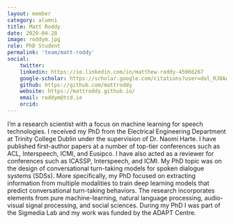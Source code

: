 ```yaml
---
layout: member
category: alumni
title: Matt Roddy
date: 2020-04-28
image: roddym.jpg
role: PhD Student
permalink: 'team/matt-roddy'
social:
    twitter:
    linkedin: https://ie.linkedin.com/in/matthew-roddy-45966267
    google-scholar: https://scholar.google.com/citations?user=dol_RJ8AAAAJ&hl=en
    github: https://github.com/mattroddy
    website: https://mattroddy.github.io/
    email: roddym@tcd.ie
    orcid:
---
```

I’m a research scientist with a focus on machine learning for speech technologies. I received my PhD from the Electrical Engineering Department at Trinity College Dublin under the supervision of Dr. Naomi Harte. I have published first-author papers at a number of top-tier conferences such as ACL, Interspeech, ICMI, and Eusipco. I have also acted as a reviewer for conferences such as ICASSP, Interspeech, and ICMI. My PhD topic was on the design of conversational turn-taking models for spoken dialogue systems (SDSs). More specifically, my PhD focused on extracting information from multiple modalities to train deep learning models that predict conversational turn-taking behaviors. The research incorporates elements from pure machine-learning, natural language processing, audio-visual signal processing, and social sciences. During my PhD I was part of the Sigmedia Lab and my work was funded by the ADAPT Centre.
